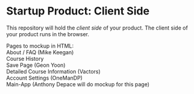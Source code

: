 # Startup Product: Client Side

This repository will hold the *client side* of your product. The client
side of your product runs in the browser.


Pages to mockup in HTML:  
  About / FAQ (Mike Keegan)  
  Course History  
  Save Page (Geon Yoon)  
  Detailed Course Information (Vactors)  
  Account Settings (OneManDP)  
  Main-App (Anthony Depace will do mockup for this page)  
